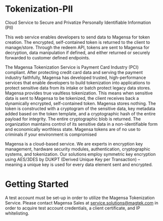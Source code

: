 # Tokenization-PII
Cloud Service to Secure and Privatize Personally Identifiable Information (PII)

This web service enables developers to send data to Magensa for token creation.  The encrypted, self-contained token is returned to the client to manage/store.  Through the redeem API, tokens are sent to Magensa for decryption, data manipulation if defined, and either returned or securely forwarded to customer defined endpoints.     
 
The Magensa Tokenization Service is Payment Card Industry (PCI) compliant. After protecting credit card data and serving the payment industry faithfully, Magensa has developed trusted, high-performance services that enable developers to build tokenization into applications to protect sensitive data from its intake or batch protect legacy data stores.  Magensa provides true vaultless tokenization.  This means when sensitive data is sent to Magensa to be tokenized, the client receives back a dynamically encrypted, self-contained token.  Magensa stores nothing.   The token is constructed with a cryptogram of the sensitive data, key metadata added based on the token template, and a cryptographic hash of the entire payload for integrity.  The entire cryptographic blob is returned.  The organization maintains control of its sensitive data in a non-identifiable form and economically worthless state.  Magensa tokens are of no use to criminals if your environment is compromised

Magensa is a cloud-based service.  We are experts in encryption key management, hardware security modules, authentication, cryptographic systems, and tokenization.   Our solutions employ symmetric key encryption using AES/3DES by DUKPT (Derived Unique Key per Transaction) – meaning a unique key is used for every data element sent and encrypted.

# Getting Started
A test account must be set-up in order to utilize the Magensa Tokenization Service.  Please contact Magensa Sales at service.solutions@magtek.com in order to acquire test account credentials, a client certificate, and IP whitelisting.  
